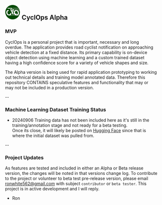 ## <img src="https://github.com/rwhite35/cyclops_alpha/blob/main/icons/CyclOps_logoSm.png" width="50"> CyclOps Alpha

### MVP

CyclOps is a personal project that is important, necessary and long overdue.  The application provides road cyclist notification on approaching vehicle detection at a fixed distance. Its primary capability is on-device object detection using machine learning and a custom trained dataset having a high confidence score for a variety of vehicle shapes and size.   

The Alpha version is being used for rapid application prototyping to working out technical details and training model annotated data.  Therefore this repository CONTAINS speculative features and functionality
that may or may not be included in a production version.

--

### Machine Learning Dataset Training Status

- 20240906 Training data has not been included here as it's still in the training/annotation stage and not ready for a beta testing.<br />
  Once its close, it will likely be posted on [Hugging Face](https://huggingface.co) since that is where the initial dataset was pulled from. 

-- 

### Project Updates

As features are tested and included in either an Alpha or Beta release version, the changes will be noted in that versions change log. To contribute to the project or volunteer to beta test pre-release version, please email <ronwhite562@gmail.com> with subject `contributor` or `beta tester`. This project is in active development and I will reply.

- Ron
 
